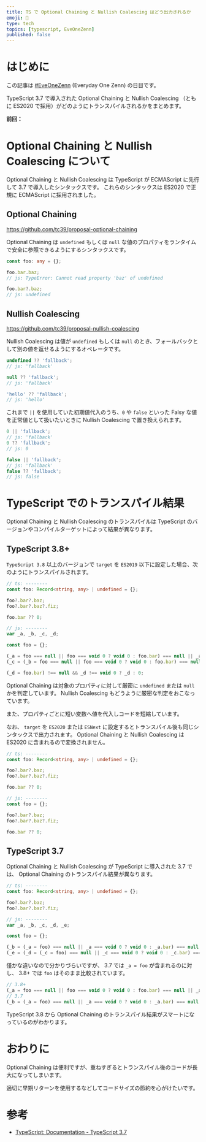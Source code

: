```yaml
---
title: TS で Optional Chaining と Nullish Coalescing はどう出力されるか
emoji: 🍭
type: tech
topics: [typescript, EveOneZenn]
published: false
---
```


# はじめに

この記事は [#EveOneZenn](https://zenn.dev/topics/eveonezenn) (Everyday One Zenn) の日目です。

TypeScript 3.7 で導入された Optional Chaining と Nullish Coalescing （ともに ES2020 で採用）がどのようにトランスパイルされるかをまとめます。

**前回：**


# Optional Chaining と Nullish Coalescing について

Optional Chaining と Nullish Coalescing は TypeScript が ECMAScript に先行して 3.7 で導入したシンタックスです。
これらのシンタックスは ES2020 で正規に ECMAScript に採用されました。

## Optional Chaining

https://github.com/tc39/proposal-optional-chaining

Optional Chaining は `undefined` もしくは `null` な値のプロパティをランタイムで安全に参照できるようにするシンタックスです。

```ts
const foo: any = {};

foo.bar.baz;
// js: TypeError: Cannot read property 'baz' of undefined

foo.bar?.baz;
// js: undefined
```

## Nullish Coalescing

https://github.com/tc39/proposal-nullish-coalescing

Nullish Coalescing は値が `undefined` もしくは `null` のとき、フォールバックとして別の値を返せるようにするオペレータです。

```ts
undefined ?? 'fallback';
// js: 'fallback'

null ?? 'fallback';
// js: 'fallback'

'hello' ?? 'fallback';
// js: 'hello'
```

これまで `||` を使用していた初期値代入のうち、`0` や `false` といった Falsy な値を正常値として扱いたいときに Nullish Coalescing で置き換えられます。

```ts
0 || 'fallback';
// js: 'fallback'
0 ?? 'fallback';
// js: 0

false || 'fallback';
// js: 'fallback'
false ?? 'fallback';
// js: false
```

# TypeScript でのトランスパイル結果

Optional Chaining と Nullish Coalescing のトランスパイルは TypeScript のバージョンやコンパイルターゲットによって結果が異なります。

## TypeScript 3.8+

`TypeScript 3.8` 以上のバージョンで `target` を `ES2019` 以下に設定した場合、次のようにトランスパイルされます。

```ts
// ts: --------
const foo: Record<string, any> | undefined = {};

foo?.bar?.baz;
foo?.bar?.baz?.fiz;

foo.bar ?? 0;

// js: --------
var _a, _b, _c, _d;

const foo = {};

(_a = foo === null || foo === void 0 ? void 0 : foo.bar) === null || _a === void 0 ? void 0 : _a.baz;
(_c = (_b = foo === null || foo === void 0 ? void 0 : foo.bar) === null || _b === void 0 ? void 0 : _b.baz) === null || _c === void 0 ? void 0 : _c.fiz;

(_d = foo.bar) !== null && _d !== void 0 ? _d : 0;
```

Optional Chaining は対象のプロパティに対して厳密に `undefined` または `null` かを判定しています。
Nullish Coalescing もどうように厳密な判定をおこなっています。

また、プロパティごとに短い変数へ値を代入しコードを短縮しています。

なお、 `target` を `ES2020` または `ESNext` に設定するとトランスパイル後も同じシンタックスで出力されます。
Optional Chaining と Nullish Coalescing は ES2020 に含まれるので変換されません。

```ts
// ts: --------
const foo: Record<string, any> | undefined = {};

foo?.bar?.baz;
foo?.bar?.baz?.fiz;

foo.bar ?? 0;

// js: --------
const foo = {};

foo?.bar?.baz;
foo?.bar?.baz?.fiz;

foo.bar ?? 0;
```

## TypeScript 3.7

Optional Chaining と Nullish Coalescing が TypeScript に導入された 3.7 では、 Optional Chaining のトランスパイル結果が異なります。

```ts
// ts: --------
const foo: Record<string, any> | undefined = {};

foo?.bar?.baz;
foo?.bar?.baz?.fiz;

// js: --------
var _a, _b, _c, _d, _e;

const foo = {};

(_b = (_a = foo) === null || _a === void 0 ? void 0 : _a.bar) === null || _b === void 0 ? void 0 : _b.baz;
(_e = (_d = (_c = foo) === null || _c === void 0 ? void 0 : _c.bar) === null || _d === void 0 ? void 0 : _d.baz) === null || _e === void 0 ? void 0 : _e.fiz;
```

僅かな違いなので分かりづらいですが、 3.7 では `_a = foo` が含まれるのに対し、 3.8+ では `foo` はそのまま比較されています。

```ts
// 3.8+
(_a = foo === null || foo === void 0 ? void 0 : foo.bar) === null || _a === void 0 ? void 0 : _a.baz;
// 3.7
(_b = (_a = foo) === null || _a === void 0 ? void 0 : _a.bar) === null || _b === void 0 ? void 0 : _b.baz;
```

TypeScript 3.8 から Optional Chaining のトランスパイル結果がスマートになっているのがわかります。

# おわりに

Optional Chaining は便利ですが、重ねすぎるとトランスパイル後のコードが長大になってしまいます。

適切に早期リターンを使用するなどしてコードサイズの節約を心がけたいです。

# 参考

* [TypeScript: Documentation - TypeScript 3.7](https://www.typescriptlang.org/docs/handbook/release-notes/typescript-3-7.html)
